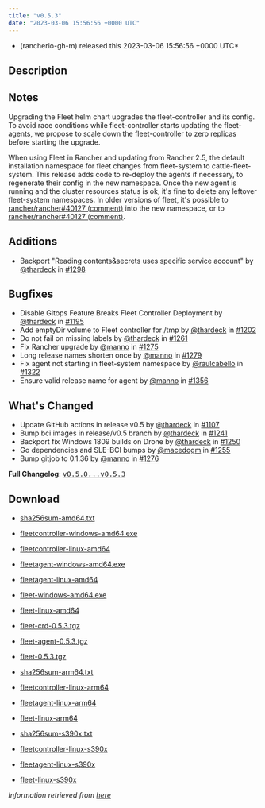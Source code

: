 ```yaml
---
title: "v0.5.3"
date: "2023-03-06 15:56:56 +0000 UTC"
---
```



* (rancherio-gh-m) released this 2023-03-06 15:56:56 +0000 UTC*



## Description


<h2>Notes</h2>
<p>Upgrading the Fleet helm chart upgrades the fleet-controller and its config. To avoid race conditions while fleet-controller starts updating the fleet-agents, we propose to scale down the fleet-controller to zero replicas before starting the upgrade.</p>
<p>When using Fleet in Rancher and updating from Rancher 2.5, the default installation namespace for fleet changes from fleet-system to cattle-fleet-system. This release adds code to re-deploy the agents if necessary, to regenerate their config in the new namespace. Once the new agent is running and the cluster resources status is ok, it's fine to delete any leftover fleet-system namespaces. In older versions of fleet, it's possible to <a class="issue-link js-issue-link" data-error-text="Failed to load title" data-id="1528099306" data-permission-text="Title is private" data-url="https://github.com/rancher/rancher/issues/40127" data-hovercard-type="issue" data-hovercard-url="/rancher/rancher/issues/40127/hovercard?comment_id=1379027121&amp;comment_type=issue_comment" href="https://github.com/rancher/rancher/issues/40127#issuecomment-1379027121">rancher/rancher#40127 (comment)</a> into the new namespace, or to <a class="issue-link js-issue-link" data-error-text="Failed to load title" data-id="1528099306" data-permission-text="Title is private" data-url="https://github.com/rancher/rancher/issues/40127" data-hovercard-type="issue" data-hovercard-url="/rancher/rancher/issues/40127/hovercard?comment_id=1381884485&amp;comment_type=issue_comment" href="https://github.com/rancher/rancher/issues/40127#issuecomment-1381884485">rancher/rancher#40127 (comment)</a>.</p>
<h2>Additions</h2>
<ul>
<li>Backport "Reading contents&amp;secrets uses specific service account" by <a class="user-mention notranslate" data-hovercard-type="user" data-hovercard-url="/users/thardeck/hovercard" data-octo-click="hovercard-link-click" data-octo-dimensions="link_type:self" href="https://github.com/thardeck">@thardeck</a> in <a class="issue-link js-issue-link" data-error-text="Failed to load title" data-id="1566163652" data-permission-text="Title is private" data-url="https://github.com/rancher/fleet/issues/1298" data-hovercard-type="pull_request" data-hovercard-url="/rancher/fleet/pull/1298/hovercard" href="https://github.com/rancher/fleet/pull/1298">#1298</a></li>
</ul>
<h2>Bugfixes</h2>
<ul>
<li>Disable Gitops Feature Breaks Fleet Controller Deployment by <a class="user-mention notranslate" data-hovercard-type="user" data-hovercard-url="/users/thardeck/hovercard" data-octo-click="hovercard-link-click" data-octo-dimensions="link_type:self" href="https://github.com/thardeck">@thardeck</a> in <a class="issue-link js-issue-link" data-error-text="Failed to load title" data-id="1502700385" data-permission-text="Title is private" data-url="https://github.com/rancher/fleet/issues/1195" data-hovercard-type="pull_request" data-hovercard-url="/rancher/fleet/pull/1195/hovercard" href="https://github.com/rancher/fleet/pull/1195">#1195</a></li>
<li>Add emptyDir volume to Fleet controller for /tmp by <a class="user-mention notranslate" data-hovercard-type="user" data-hovercard-url="/users/thardeck/hovercard" data-octo-click="hovercard-link-click" data-octo-dimensions="link_type:self" href="https://github.com/thardeck">@thardeck</a> in <a class="issue-link js-issue-link" data-error-text="Failed to load title" data-id="1504797073" data-permission-text="Title is private" data-url="https://github.com/rancher/fleet/issues/1202" data-hovercard-type="pull_request" data-hovercard-url="/rancher/fleet/pull/1202/hovercard" href="https://github.com/rancher/fleet/pull/1202">#1202</a></li>
<li>Do not fail on missing labels by <a class="user-mention notranslate" data-hovercard-type="user" data-hovercard-url="/users/thardeck/hovercard" data-octo-click="hovercard-link-click" data-octo-dimensions="link_type:self" href="https://github.com/thardeck">@thardeck</a> in <a class="issue-link js-issue-link" data-error-text="Failed to load title" data-id="1548776358" data-permission-text="Title is private" data-url="https://github.com/rancher/fleet/issues/1261" data-hovercard-type="pull_request" data-hovercard-url="/rancher/fleet/pull/1261/hovercard" href="https://github.com/rancher/fleet/pull/1261">#1261</a></li>
<li>Fix Rancher upgrade by <a class="user-mention notranslate" data-hovercard-type="user" data-hovercard-url="/users/manno/hovercard" data-octo-click="hovercard-link-click" data-octo-dimensions="link_type:self" href="https://github.com/manno">@manno</a> in <a class="issue-link js-issue-link" data-error-text="Failed to load title" data-id="1556869984" data-permission-text="Title is private" data-url="https://github.com/rancher/fleet/issues/1275" data-hovercard-type="pull_request" data-hovercard-url="/rancher/fleet/pull/1275/hovercard" href="https://github.com/rancher/fleet/pull/1275">#1275</a></li>
<li>Long release names shorten once by <a class="user-mention notranslate" data-hovercard-type="user" data-hovercard-url="/users/manno/hovercard" data-octo-click="hovercard-link-click" data-octo-dimensions="link_type:self" href="https://github.com/manno">@manno</a> in <a class="issue-link js-issue-link" data-error-text="Failed to load title" data-id="1557863677" data-permission-text="Title is private" data-url="https://github.com/rancher/fleet/issues/1279" data-hovercard-type="pull_request" data-hovercard-url="/rancher/fleet/pull/1279/hovercard" href="https://github.com/rancher/fleet/pull/1279">#1279</a></li>
<li>Fix agent not starting in fleet-system namespace by <a class="user-mention notranslate" data-hovercard-type="user" data-hovercard-url="/users/raulcabello/hovercard" data-octo-click="hovercard-link-click" data-octo-dimensions="link_type:self" href="https://github.com/raulcabello">@raulcabello</a> in <a class="issue-link js-issue-link" data-error-text="Failed to load title" data-id="1585833920" data-permission-text="Title is private" data-url="https://github.com/rancher/fleet/issues/1322" data-hovercard-type="pull_request" data-hovercard-url="/rancher/fleet/pull/1322/hovercard" href="https://github.com/rancher/fleet/pull/1322">#1322</a></li>
<li>Ensure valid release name for agent by <a class="user-mention notranslate" data-hovercard-type="user" data-hovercard-url="/users/manno/hovercard" data-octo-click="hovercard-link-click" data-octo-dimensions="link_type:self" href="https://github.com/manno">@manno</a> in <a class="issue-link js-issue-link" data-error-text="Failed to load title" data-id="1604909749" data-permission-text="Title is private" data-url="https://github.com/rancher/fleet/issues/1356" data-hovercard-type="pull_request" data-hovercard-url="/rancher/fleet/pull/1356/hovercard" href="https://github.com/rancher/fleet/pull/1356">#1356</a></li>
</ul>
<h2>What's Changed</h2>
<ul>
<li>Update GitHub actions in release v0.5 by <a class="user-mention notranslate" data-hovercard-type="user" data-hovercard-url="/users/thardeck/hovercard" data-octo-click="hovercard-link-click" data-octo-dimensions="link_type:self" href="https://github.com/thardeck">@thardeck</a> in <a class="issue-link js-issue-link" data-error-text="Failed to load title" data-id="1455076517" data-permission-text="Title is private" data-url="https://github.com/rancher/fleet/issues/1107" data-hovercard-type="pull_request" data-hovercard-url="/rancher/fleet/pull/1107/hovercard" href="https://github.com/rancher/fleet/pull/1107">#1107</a></li>
<li>Bump bci images in release/v0.5 branch by <a class="user-mention notranslate" data-hovercard-type="user" data-hovercard-url="/users/thardeck/hovercard" data-octo-click="hovercard-link-click" data-octo-dimensions="link_type:self" href="https://github.com/thardeck">@thardeck</a> in <a class="issue-link js-issue-link" data-error-text="Failed to load title" data-id="1530498191" data-permission-text="Title is private" data-url="https://github.com/rancher/fleet/issues/1241" data-hovercard-type="pull_request" data-hovercard-url="/rancher/fleet/pull/1241/hovercard" href="https://github.com/rancher/fleet/pull/1241">#1241</a></li>
<li>Backport fix Windows 1809 builds on Drone by <a class="user-mention notranslate" data-hovercard-type="user" data-hovercard-url="/users/thardeck/hovercard" data-octo-click="hovercard-link-click" data-octo-dimensions="link_type:self" href="https://github.com/thardeck">@thardeck</a> in <a class="issue-link js-issue-link" data-error-text="Failed to load title" data-id="1534752776" data-permission-text="Title is private" data-url="https://github.com/rancher/fleet/issues/1250" data-hovercard-type="pull_request" data-hovercard-url="/rancher/fleet/pull/1250/hovercard" href="https://github.com/rancher/fleet/pull/1250">#1250</a></li>
<li>Go dependencies and SLE-BCI bumps by <a class="user-mention notranslate" data-hovercard-type="user" data-hovercard-url="/users/macedogm/hovercard" data-octo-click="hovercard-link-click" data-octo-dimensions="link_type:self" href="https://github.com/macedogm">@macedogm</a> in <a class="issue-link js-issue-link" data-error-text="Failed to load title" data-id="1535699592" data-permission-text="Title is private" data-url="https://github.com/rancher/fleet/issues/1255" data-hovercard-type="pull_request" data-hovercard-url="/rancher/fleet/pull/1255/hovercard" href="https://github.com/rancher/fleet/pull/1255">#1255</a></li>
<li>Bump gitjob to 0.1.36 by <a class="user-mention notranslate" data-hovercard-type="user" data-hovercard-url="/users/manno/hovercard" data-octo-click="hovercard-link-click" data-octo-dimensions="link_type:self" href="https://github.com/manno">@manno</a> in <a class="issue-link js-issue-link" data-error-text="Failed to load title" data-id="1557022079" data-permission-text="Title is private" data-url="https://github.com/rancher/fleet/issues/1276" data-hovercard-type="pull_request" data-hovercard-url="/rancher/fleet/pull/1276/hovercard" href="https://github.com/rancher/fleet/pull/1276">#1276</a></li>
</ul>
<p><strong>Full Changelog</strong>: <a class="commit-link" href="https://github.com/rancher/fleet/compare/v0.5.0...v0.5.3"><tt>v0.5.0...v0.5.3</tt></a></p>



## Download


* [sha256sum-amd64.txt](https://github.com/rancher/fleet/releases/download/v0.5.3/sha256sum-amd64.txt)

* [fleetcontroller-windows-amd64.exe](https://github.com/rancher/fleet/releases/download/v0.5.3/fleetcontroller-windows-amd64.exe)

* [fleetcontroller-linux-amd64](https://github.com/rancher/fleet/releases/download/v0.5.3/fleetcontroller-linux-amd64)

* [fleetagent-windows-amd64.exe](https://github.com/rancher/fleet/releases/download/v0.5.3/fleetagent-windows-amd64.exe)

* [fleetagent-linux-amd64](https://github.com/rancher/fleet/releases/download/v0.5.3/fleetagent-linux-amd64)

* [fleet-windows-amd64.exe](https://github.com/rancher/fleet/releases/download/v0.5.3/fleet-windows-amd64.exe)

* [fleet-linux-amd64](https://github.com/rancher/fleet/releases/download/v0.5.3/fleet-linux-amd64)

* [fleet-crd-0.5.3.tgz](https://github.com/rancher/fleet/releases/download/v0.5.3/fleet-crd-0.5.3.tgz)

* [fleet-agent-0.5.3.tgz](https://github.com/rancher/fleet/releases/download/v0.5.3/fleet-agent-0.5.3.tgz)

* [fleet-0.5.3.tgz](https://github.com/rancher/fleet/releases/download/v0.5.3/fleet-0.5.3.tgz)

* [sha256sum-arm64.txt](https://github.com/rancher/fleet/releases/download/v0.5.3/sha256sum-arm64.txt)

* [fleetcontroller-linux-arm64](https://github.com/rancher/fleet/releases/download/v0.5.3/fleetcontroller-linux-arm64)

* [fleetagent-linux-arm64](https://github.com/rancher/fleet/releases/download/v0.5.3/fleetagent-linux-arm64)

* [fleet-linux-arm64](https://github.com/rancher/fleet/releases/download/v0.5.3/fleet-linux-arm64)

* [sha256sum-s390x.txt](https://github.com/rancher/fleet/releases/download/v0.5.3/sha256sum-s390x.txt)

* [fleetcontroller-linux-s390x](https://github.com/rancher/fleet/releases/download/v0.5.3/fleetcontroller-linux-s390x)

* [fleetagent-linux-s390x](https://github.com/rancher/fleet/releases/download/v0.5.3/fleetagent-linux-s390x)

* [fleet-linux-s390x](https://github.com/rancher/fleet/releases/download/v0.5.3/fleet-linux-s390x)




*Information retrieved from [here](https://github.com/rancher/fleet/releases/tag/v0.5.3)*


